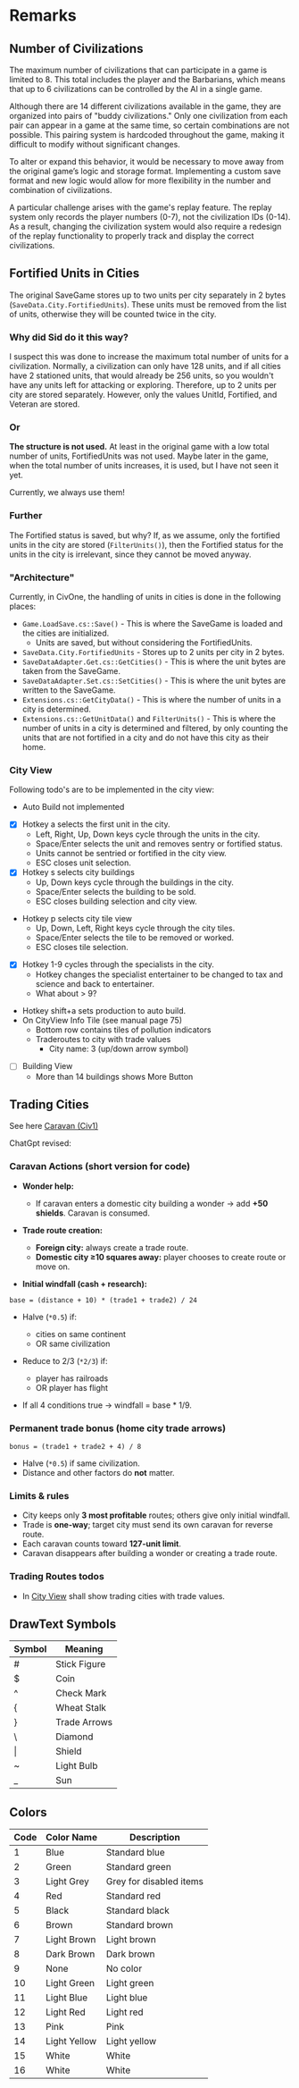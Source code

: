 # Remarks

## Number of Civilizations

The maximum number of civilizations that can participate in a game is limited to 8. This total includes the player and the Barbarians, which means that up to 6 civilizations can be controlled by the AI in a single game.

Although there are 14 different civilizations available in the game, they are organized into pairs of "buddy civilizations." Only one civilization from each pair can appear in a game at the same time, so certain combinations are not possible. This pairing system is hardcoded throughout the game, making it difficult to modify without significant changes.

To alter or expand this behavior, it would be necessary to move away from the original game’s logic and storage format. Implementing a custom save format and new logic would allow for more flexibility in the number and combination of civilizations.

A particular challenge arises with the game's replay feature. The replay system only records the player numbers (0-7), not the civilization IDs (0-14). As a result, changing the civilization system would also require a redesign of the replay functionality to properly track and display the correct civilizations.

## Fortified Units in Cities

The original SaveGame stores up to two units per city separately in 2 bytes (`SaveData.City.FortifiedUnits`).
These units must be removed from the list of units, otherwise they will be counted twice in the city.

### Why did Sid do it this way?

I suspect this was done to increase the maximum total number of units for a civilization.
Normally, a civilization can only have 128 units, and if all cities have 2 stationed units, that would already be 256 units, so you wouldn't have any units left for attacking or exploring.
Therefore, up to 2 units per city are stored separately.
However, only the values UnitId, Fortified, and Veteran are stored.

### Or

**The structure is not used.**
At least in the original game with a low total number of units, FortifiedUnits was not used.
Maybe later in the game, when the total number of units increases, it is used, but I have not seen it yet.

Currently, we always use them!

### Further

The Fortified status is saved, but why?
If, as we assume, only the fortified units in the city are stored (`FilterUnits()`), then the Fortified status for the units in the city is irrelevant, since they cannot be moved anyway.

### "Architecture"

Currently, in CivOne, the handling of units in cities is done in the following places:

* `Game.LoadSave.cs::Save()` - This is where the SaveGame is loaded and the cities are initialized.
  * Units are saved, but without considering the FortifiedUnits.
* `SaveData.City.FortifiedUnits` - Stores up to 2 units per city in 2 bytes.
* `SaveDataAdapter.Get.cs::GetCities()` - This is where the unit bytes are taken from the SaveGame.
* `SaveDataAdapter.Set.cs::SetCities()` - This is where the unit bytes are written to the SaveGame.
* `Extensions.cs::GetCityData()` - This is where the number of units in a city is determined.
* `Extensions.cs::GetUnitData()` and `FilterUnits()` - This is where the number of units in a city is determined and filtered, by only counting the units that are not fortified in a city and do not have this city as their home.

### City View

Following todo's are to be implemented in the city view:

* Auto Build not implemented
* [x] Hotkey a selects the first unit in the city.
  * Left, Right, Up, Down keys cycle through the units in the city.
  * Space/Enter selects the unit and removes sentry or fortified status.
  * Units cannot be sentried or fortified in the city view.
  * ESC closes unit selection.
* [x] Hotkey s selects city buildings
  * Up, Down keys cycle through the buildings in the city.
  * Space/Enter selects the building to be sold.
  * ESC closes building selection and city view.
* Hotkey p selects city tile view
  * Up, Down, Left, Right keys cycle through the city tiles.
  * Space/Enter selects the tile to be removed or worked.
  * ESC closes tile selection.
* [x] Hotkey 1-9 cycles through the specialists in the city.
  * Hotkey changes the specialist entertainer to be changed to tax and science and back to entertainer.
  * What about > 9?
* Hotkey shift+a sets production to auto build.
* On CityView Info Tile (see manual page 75)
  * Bottom row contains tiles of pollution indicators
  * Traderoutes to city with trade values
    * City name: 3 (up/down arrow symbol)
* [ ] Building View
  * More than 14 buildings shows More Button

## Trading Cities

See here [Caravan (Civ1)](https://civilization.fandom.com/wiki/Caravan_(Civ1))

ChatGpt revised:

### Caravan Actions (short version for code)

* **Wonder help:**

  * If caravan enters a domestic city building a wonder → add **+50 shields**. Caravan is consumed.

* **Trade route creation:**

  * **Foreign city:** always create a trade route.
  * **Domestic city ≥10 squares away:** player chooses to create route or move on.

* **Initial windfall (cash + research):**

```text
base = (distance + 10) * (trade1 + trade2) / 24
```

* Halve (`*0.5`) if:
  * cities on same continent
  * OR same civilization
* Reduce to 2/3 (`*2/3`) if:

  * player has railroads
  * OR player has flight
* If all 4 conditions true → windfall = base \* 1/9.

### Permanent trade bonus (home city trade arrows)

```text
bonus = (trade1 + trade2 + 4) / 8
```

* Halve (`*0.5`) if same civilization.
* Distance and other factors do **not** matter.

### Limits & rules

* City keeps only **3 most profitable** routes; others give only initial windfall.
* Trade is **one-way**; target city must send its own caravan for reverse route.
* Each caravan counts toward **127-unit limit**.
* Caravan disappears after building a wonder or creating a trade route.

### Trading Routes todos

* In [City View](./src/Screens/CityManagerPanels/CityInfoUnits.cs) shall show trading cities with trade values.

## DrawText Symbols

| Symbol | Meaning         |
|--------|-----------------|
| #      | Stick Figure    |
| $      | Coin            |
| ^      | Check Mark      |
| {      | Wheat Stalk     |
| }      | Trade Arrows    |
| \      | Diamond         |
| \|     | Shield          |
| ~      | Light Bulb      |
| _      | Sun             |

## Colors

| Code | Color Name      | Description         |
|------|----------------|---------------------|
| 1    | Blue           | Standard blue       |
| 2    | Green          | Standard green      |
| 3    | Light Grey     | Grey for disabled items |
| 4    | Red            | Standard red        |
| 5    | Black          | Standard black      |
| 6    | Brown          | Standard brown      |
| 7    | Light Brown    | Light brown         |
| 8    | Dark Brown     | Dark brown          |
| 9    | None           | No color            |
| 10   | Light Green    | Light green         |
| 11   | Light Blue     | Light blue          |
| 12   | Light Red      | Light red           |
| 13   | Pink           | Pink                |
| 14   | Light Yellow   | Light yellow        |
| 15   | White          | White               |
| 16   | White          | White               |
